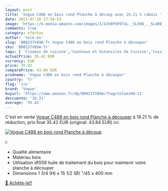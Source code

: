 ```yaml
---
layout: post
title: 'Vogue C488 en bois rond Planche à découp avec 19.21 % rabais '
date: 2021-07-10 17:54:53
image: 'https://m.media-amazon.com/images/I/41h0FHF6ToL._SL500_._SL400_.jpg'
comments: true
category: ofertas
author: 'tole.es'
slug: 'B00237V89A-fr Vogue C488 en bois rond Planche à découper'
sku: 'B00237V89A-fr'
tags: [ 'Ciseaux de cuisine','Couteaux et Ustensiles de Cuisine','Cuisine et Maison','Planches à découper','Planches à découper épaisses','vogue', ]
actualPrice: 35.42 EUR
currency: EUR
price: 35.42
comparePrice: 43.84 EUR
prodname: 'Vogue C488 en bois rond Planche à découper'
country: 'fr'
flag: '🇫🇷'
brand: 'Vogue'
buyurl: 'https://www.amazon.fr/dp/B00237V89A/?tag=tolees0d-21'
descuento: '19.21'
average: '35.42'
---
```


C'est en vente [Vogue C488 en bois rond Planche à découper](https://www.amazon.fr/dp/B00237V89A/?tag=tolees0d-21)  à  19.21 % de réduction, prix final  35.42 EUR (original: 43.84 EUR) ici:

[![Vogue C488 en bois rond Planche à découp](https://m.media-amazon.com/images/I/41h0FHF6ToL._SL500_._SL400_.jpg)](https://www.amazon.fr/dp/B00237V89A/?tag=tolees0d-21)

ℹ️:

- Qualité alimentaire
- Matériau bois
- Utilisation df059 huile de traitement du bois pour maintenir votre planche à découper
- Dimensions 1 3/4 (H) x 15 1/2 (Ø) "/45 x 400 mm

[🛒 Achète-le!!](https://www.amazon.fr/dp/B00237V89A/?tag=tolees0d-21)
